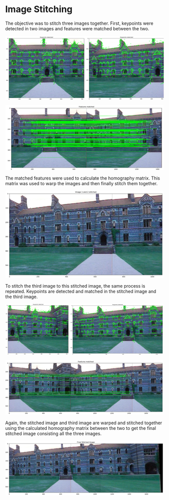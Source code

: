 # Image Stitching

The objective was to stitch three images together. First, keypoints were detected in two images and features were matched between the two. 

<p align="center">
  <img src="images/kps_1__2.png">
</p>
<p align="center">
  <img src="images/features_matched_1n2.png">
</p> 

The matched features were used to calculate the homography matrix. This matrix was used to warp the images and then finally stitch them together.

<p align="center">
  <img src="images/stitched_1n2.png">
</p>

To stitch the third image to this stitched image, the same process is repeated. Keypoints are detected and matched in the stitched image and the third image.

<p align="center">
  <img src="images/kps_3_1n2.png">
</p>

<p align="center">
  <img src="images/features_matched_3_1n2.png">
</p>

Again, the stitched image and third image are warped and stitched together using the calculated homography matrix between the two to get the final stitched image consisting all the three images.

<p align="center">
  <img src="images/final.png">
</p>
